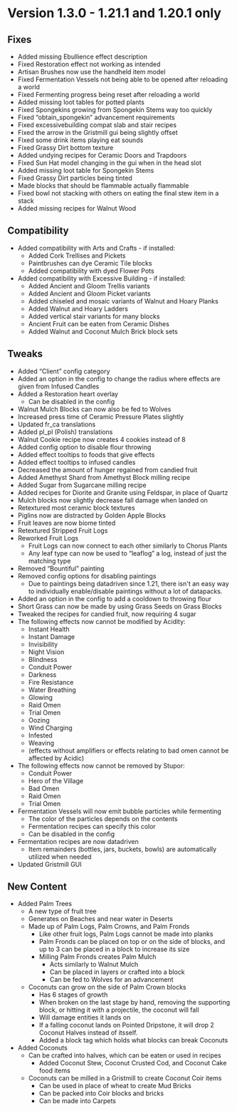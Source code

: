 # Version 1.3.0 - 1.21.1 and 1.20.1 only

## Fixes
- Added missing Ebullience effect description
- Fixed Restoration effect not working as intended
- Artisan Brushes now use the handheld item model
- Fixed Fermentation Vessels not being able to be opened after reloading a world
- Fixed Fermenting progress being reset after reloading a world
- Added missing loot tables for potted plants
- Fixed Spongekins growing from Spongekin Stems way too quickly
- Fixed “obtain_spongekin” advancement requirements
- Fixed excessivebuilding compat slab and stair recipes
- Fixed the arrow in the Gristmill gui being slightly offset
- Fixed some drink items playing eat sounds
- Fixed Grassy Dirt bottom texture
- Added undying recipes for Ceramic Doors and Trapdoors
- Fixed Sun Hat model changing in the gui when in the head slot
- Added missing loot table for Spongekin Stems
- Fixed Grassy Dirt particles being tinted
- Made blocks that should be flammable actually flammable
- Fixed bowl not stacking with others on eating the final stew item in a stack
- Added missing recipes for Walnut Wood

## Compatibility
- Added compatibility with Arts and Crafts - if installed:
    - Added Cork Trellises and Pickets
    - Paintbrushes can dye Ceramic Tile blocks
    - Added compatibility with dyed Flower Pots
- Added compatibility with Excessive Building - if installed:
    - Added Ancient and Gloom Trellis variants
    - Added Ancient and Gloom Picket variants
    - Added chiseled and mosaic variants of Walnut and Hoary Planks
    - Added Walnut and Hoary Ladders
    - Added vertical stair variants for many blocks
    - Ancient Fruit can be eaten from Ceramic Dishes
    - Added Walnut and Coconut Mulch Brick block sets

## Tweaks
- Added “Client” config category
- Added an option in the config to change the radius where effects are given from Infused Candles
- Added a Restoration heart overlay
    - Can be disabled in the config
- Walnut Mulch Blocks can now also be fed to Wolves
- Increased press time of Ceramic Pressure Plates slightly
- Updated fr_ca translations
- Added pl_pl (Polish) translations
- Walnut Cookie recipe now creates 4 cookies instead of 8
- Added config option to disable flour throwing
- Added effect tooltips to foods that give effects
- Added effect tooltips to infused candles
- Decreased the amount of hunger regained from candied fruit
- Added Amethyst Shard from Amethyst Block milling recipe
- Added Sugar from Sugarcane milling recipe
- Added recipes for Diorite and Granite using Feldspar, in place of Quartz
- Mulch blocks now slightly decrease fall damage when landed on
- Retextured most ceramic block textures
- Piglins now are distracted by Golden Apple Blocks
- Fruit leaves are now biome tinted
- Retextured Stripped Fruit Logs
- Reworked Fruit Logs
    - Fruit Logs can now connect to each other similarly to Chorus Plants
    - Any leaf type can now be used to “leaflog” a log, instead of just the matching type
- Removed “Bountiful” painting
- Removed config options for disabling paintings
    - Due to paintings being datadriven since 1.21, there isn't an easy way to individually enable/disable paintings without a lot of datapacks.
- Added an option in the config to add a cooldown to throwing flour
- Short Grass can now be made by using Grass Seeds on Grass Blocks
- Tweaked the recipes for candied fruit, now requiring 4 sugar
- The following effects now cannot be modified by Acidity:
    - Instant Health
    - Instant Damage
    - Invisibility
    - Night Vision
    - Blindness
    - Conduit Power
    - Darkness
    - Fire Resistance
    - Water Breathing
    - Glowing
    - Raid Omen
    - Trial Omen
    - Oozing
    - Wind Charging
    - Infested
    - Weaving
    - (effects without amplifiers or effects relating to bad omen cannot be affected by Acidic)
- The following effects now cannot be removed by Stupor:
    - Conduit Power
    - Hero of the Village
    - Bad Omen
    - Raid Omen
    - Trial Omen
- Fermentation Vessels will now emit bubble particles while fermenting
    - The color of the particles depends on the contents
    - Fermentation recipes can specify this color
    - Can be disabled in the config
- Fermentation recipes are now datadriven
    - Item remainders (bottles, jars, buckets, bowls) are automatically utilized when needed
- Updated Gristmill GUI

## New Content
- Added Palm Trees
    - A new type of fruit tree
    - Generates on Beaches and near water in Deserts
    - Made up of Palm Logs, Palm Crowns, and Palm Fronds
        - Like other fruit logs, Palm Logs cannot be made into planks
        - Palm Fronds can be placed on top or on the side of blocks, and up to 3 can be placed in a block to increase its size
        - Milling Palm Fronds creates Palm Mulch
            - Acts similarly to Walnut Mulch
            - Can be placed in layers or crafted into a block
            - Can be fed to Wolves for an advancement
    - Coconuts can grow on the side of Palm Crown blocks
        - Has 6 stages of growth
        - When broken on the last stage by hand, removing the supporting block, or hitting it with a projectile, the coconut will fall
        - Will damage entities it lands on
        - If a falling coconut lands on Pointed Dripstone, it will drop 2 Coconut Halves instead of itsself.
        - Added a block tag which holds what blocks can break Coconuts
- Added Coconuts
    - Can be crafted into halves, which can be eaten or used in recipes
        - Added Coconut Stew, Coconut Crusted Cod, and Coconut Cake food items
    - Coconuts can be milled in a Gristmill to create Coconut Coir items
        - Can be used in place of wheat to create Mud Bricks
        - Can be packed into Coir blocks and bricks
        - Can be made into Carpets
